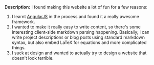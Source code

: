 **Description:** I found making this website a lot of fun for a few reasons:

1. I learnt [AngularJS](http://www.angularjs.org) in the process and found it a really awesome framework.
2. I wanted to make it really easy to write content, so there's some interesting client-side markdown parsing happening. Basically, I can write project descriptions or blog posts using standard markdown syntax, but also embed LaTeX for equations and more complicated things.
3. I suck at design and wanted to actually try to design a website that doesn't look terrible.
